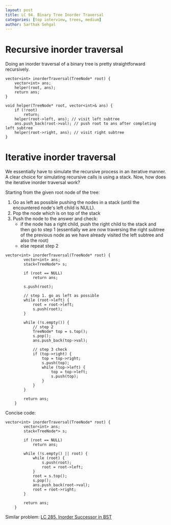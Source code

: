 ```yaml
---
layout: post
title: LC 94. Binary Tree Inorder Traversal
categories: [top interview, trees, medium]
author: Sarthak Sehgal
---
```

# Recursive inorder traversal
Doing an inorder traversal of a binary tree is pretty straightforward recursively.
```
vector<int> inorderTraversal(TreeNode* root) {
    vector<int> ans;
    helper(root, ans);
    return ans;
}

void helper(TreeNode* root, vector<int>& ans) {
    if (!root)
        return;
    helper(root->left, ans); // visit left subtree
    ans.push_back(root->val); // push root to ans after completing left subtree
    helper(root->right, ans); // visit right subtree
}
```

# Iterative inorder traversal
We essentially have to simulate the recursive process in an iterative manner. A clear choice for simulating recursive calls is using a stack.
Now, how does the iterative inorder traversal work?

Starting from the given root node of the tree:
1. Go as left as possible pushing the nodes in a stack (until the encountered node's left child is NULL).
2. Pop the node which is on top of the stack
2. Push the node to the answer and check:
    - if the node has a right child, push the right child to the stack and then go to step 1 (essentially we are now traversing the right subtree of the previous node as we have already visited the left subtree and also the root)
    - else repeat step 2

```
vector<int> inorderTraversal(TreeNode* root) {
        vector<int> ans;
        stack<TreeNode*> s;

        if (root == NULL)
            return ans;

        s.push(root);

        // step 1. go as left as possible
        while (root->left) {
            root = root->left;
            s.push(root);
        }

        while (!s.empty()) {
            // step 2
            TreeNode* top = s.top();
            s.pop();
            ans.push_back(top->val);

            // step 3 check
            if (top->right) {
                top = top->right;
                s.push(top);
                while (top->left) {
                    top = top->left;
                    s.push(top);
                }
            }
        }

        return ans;
    }
```

Concise code:
```
vector<int> inorderTraversal(TreeNode* root) {
        vector<int> ans;
        stack<TreeNode*> s;

        if (root == NULL)
            return ans;

        while (!s.empty() || root) {
            while (root) {
                s.push(root);
                root = root->left;
            }
            root = s.top();
            s.pop();
            ans.push_back(root->val);
            root = root->right;
        }

        return ans;
    }
```


Similar problem: [LC 285. Inorder Successor in BST](https://leetcode.com/problems/inorder-successor-in-bst/)